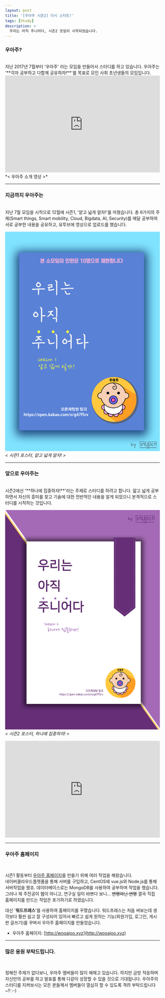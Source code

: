 ```yaml
---
layout: post
title: '[우아주 시즌2] 다시 스타트!'
tags: [Study]
description: >
  우리는 아직 주니어다, 시즌2 모임이 시작되었습니다.
---
```


### 우아주?  
<br/>
지난 2017년 7월부터 '우아주' 라는 모임을 만들어서 스터디를 하고 있습니다. 우아주는 '**각자 공부하고 다함께 공유하자!**'를 목표로 모인 사회 초년생들의 모임입니다.  

<iframe width="100%" height="315" src="https://www.youtube.com/embed/tPtER4HzTrI" frameborder="0" allow="autoplay; encrypted-media" allowfullscreen></iframe>  
*< 우아주 소개 영상 >*  

***

### 지금까지 우아주는  
<br/>  
지난 7월 모임을 시작으로 12월에 시즌1, '얕고 넓게 알자!'를 마쳤습니다. 총 6가지의 주제(Smart things, Smart mobility, Cloud, Bigdata, AI, Security)를 매달 공부하여 서로 공부한 내용을 공유하고, 유투브에 영상으로 업로드를 했습니다.  

![](/public/img/study/wooajoo-1.jpg)  
*< 시즌1 포스터, 얕고 넓게 알자! >*  

***

### 앞으로 우아주는  
<br/>  
시즌2에선 '**하나에 집중하자!**'라는 주제로 스터디를 하려고 합니다. 얇고 넓게 공부하면서 자신의 흥미를 찾고 기술에 대한 전반적인 내용을 알게 되었으니 본격적으로 스터디를 시작하는 것입니다.  

![](/public/img/study/wooajoo-season2.JPG)  
*< 시즌2 포스터, 하나에 집중하자! >*  

<iframe width="100%" height="315" src="https://www.youtube.com/embed/Z2yhFeB22RA" frameborder="0" allow="autoplay; encrypted-media" allowfullscreen></iframe>  

***

### 우아주 홈페이지  
<br/>  

시즌1 활동부터 [우아주 홈페이지](http://wooajoo.xyz)를 만들기 위해 여러 작업을 해왔습니다.  
네이버클라우드플랫폼을 통해 서버를 구입하고, CentOS에 vue.js와 Node.js를 통해 서버작업을 했죠. 데이터베이스로는 MongoDB를 사용하여 공부하며 작업을 했습니다.  
그러나 제 주전공이 웹이 아니고, 연구실 일이 바쁘다 보니... ~~변명아닌 변명~~ 결국 직접 홈페이지를 만드는 작업은 포기하기로 하였습니다.  

대신 '**워드프레스**'를 사용하여 홈페이지를 꾸몄습니다. 워드프레스는 처음 써보는데 생각보다 훨씬 쉽고 잘 구성되어 있어서 빠르고 쉽게 원하는 기능(회원가입, 로그인, 게시판 글쓰기)를 꾸며서 우아주 홈페이지를 만들었습니다.  

* 우아주 홈페이지: [http://wooajoo.xyz](http://wooajoo.xyz)   

***

### 많은 응원 부탁드립니다.  

<br/>

정해진 주제가 없다보니, 우아주 멤버들이 많이 헤매고 있습니다. 하지만 금방 적응하며 자신만의 공부를 하고 발표를 통해 다같이 성장할 수 있을 것으로 기대됩니다. 우아주의 스터디를 지켜보시는 모든 분들께서 멤버들이 열심히 할 수 있도록 격려 부탁드립니다~!! :-)  